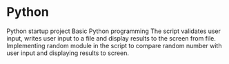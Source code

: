 # Python
Python startup project
Basic Python programming
The script validates user input, writes user input to a file and display results to the screen from file.
Implementing random module in the script to compare random number with user input and displaying results to screen.
